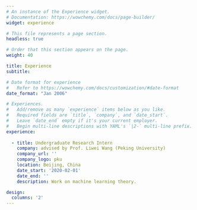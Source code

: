 ```yaml
---
# An instance of the Experience widget.
# Documentation: https://wowchemy.com/docs/page-builder/
widget: experience

# This file represents a page section.
headless: true

# Order that this section appears on the page.
weight: 40

title: Experience
subtitle:

# Date format for experience
#   Refer to https://wowchemy.com/docs/customization/#date-format
date_format: "Jan 2006"

# Experiences.
#   Add/remove as many `experience` items below as you like.
#   Required fields are `title`, `company`, and `date_start`.
#   Leave `date_end` empty if it's your current employer.
#   Begin multi-line descriptions with YAML's `|2-` multi-line prefix.
experience:
    
  - title: Undergraduate Research Intern
    company: advised by Prof. Liwei Wang (Peking University)
    company_url: ''
    company_logo: pku
    location: Beijing, China
    date_start: '2020-02-01'
    date_end: ''
    description: Work on machine learning theory.

design:
  columns: '2'
---
```

